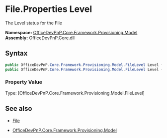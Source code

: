 # File.Properties Level
The Level status for the File  

**Namespace:** [OfficeDevPnP.Core.Framework.Provisioning.Model](OfficeDevPnP.Core.Framework.Provisioning.Model.md)  
**Assembly:** OfficeDevPnP.Core.dll  
## Syntax
```C#
public OfficeDevPnP.Core.Framework.Provisioning.Model.FileLevel Level { get; }
public OfficeDevPnP.Core.Framework.Provisioning.Model.FileLevel Level { set; }
```

### Property Value
Type: [OfficeDevPnP.Core.Framework.Provisioning.Model.FileLevel] 

## See also
- [File](File.md) 

- [OfficeDevPnP.Core.Framework.Provisioning.Model](OfficeDevPnP.Core.Framework.Provisioning.Model.md)
